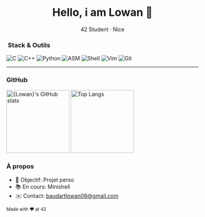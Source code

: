 <!-- En-tête -->
<h1 align="center">Hello, i am Lowan 👋</h1>
<p align="center">42 Student · Nice</p>

<!-- Stack & Outils -->
<h3>️ Stack & Outils</h3>

<!-- Choisis/retire des icônes ci-dessous -->
<p>
  <!-- Langages -->
  <img alt="C" src="https://img.shields.io/badge/C-00599C?logo=c&logoColor=white" />
  <img alt="C++" src="https://img.shields.io/badge/C++-00599C?logo=cplusplus&logoColor=white" />
  <img alt="Python" src="https://img.shields.io/badge/Python-3776AB?logo=python&logoColor=white" />
  <img alt="ASM" src="https://img.shields.io/badge/Assembleur-6E4C13?logo=asm&logoColor=white" />
  <img alt="Shell" src="https://img.shields.io/badge/Shell-4EAA25?logo=gnubash&logoColor=white" />
  <img alt="Vim" src="https://img.shields.io/badge/Vim-019733?logo=vim&logoColor=white" />
  <img alt="Git" src="https://img.shields.io/badge/Git-F05032?logo=git&logoColor=white" />
  <!-- Ajoute-en d’autres: Docker, Linux, JS, TS, React, Rust, Go, etc. -->
</p>

<hr />

<!-- Stats GitHub (by anuraghazra/github-readme-stats) -->
<h3>GitHub</h3>

<p>
  <img
    alt="{Lowan}'s GitHub stats"
    src="https://github-readme-stats.vercel.app/api?username=Azdore&show_icons=true&theme=transparent&hide_border=true"
    height="165"
  />
  <img
    alt="Top Langs"
    src="https://github-readme-stats.vercel.app/api/top-langs/?username=Azdore&layout=compact&theme=transparent&hide_border=true"
    height="165"
  />
</p>

<!-- Section extra (optionnelle) -->
### À propos
- 🎯 Objectif: Projet perso
- 📚 En cours: Minishell
- ✉️ Contact: baudartlowan06@gmail.com

<!-- Footer mini -->
<sub>Made with ❤️ at 42</sub>
